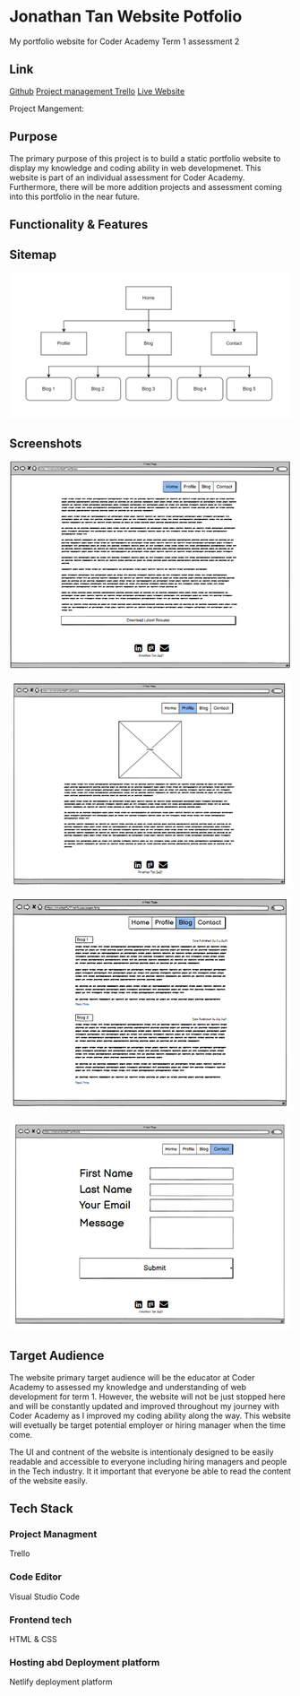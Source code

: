 # Jonathan Tan Website Potfolio
My portfolio website for Coder Academy Term 1 assessment 2

## Link ##
[Github](https://github.com/jonathan5057/JonathanTan_T1A2)
[Project management Trello](https://trello.com/invite/b/98kUoLsj/0e617162f9d5bfbd218f5d0d71cea328/jonathantant1a2)
[Live Website](https://jonathantan5057.netlify.app/index.html)

Project Mangement:

## Purpose ##
The primary purpose of this project is to build a static portfolio website to display my knowledge and coding ability in web developmenet. This website is part of an individual assessment for Coder Academy. Furthermore, there will be more addition projects and assessment coming into this portfolio in the near future.

## Functionality & Features


## Sitemap
![Alt text](https://github.com/jonathan5057/JonathanTan_T1A2/blob/main/docs/Sitemap.PNG "Sitemap")

## Screenshots
![Alt text](https://github.com/jonathan5057/JonathanTan_T1A2/blob/main/docs/Wireframe-Desktop-Home.PNG "Wireframe Home Page")

![Alt text](https://github.com/jonathan5057/JonathanTan_T1A2/blob/main/docs/Wireframe-Desktop-Profile.PNG "Wireframe Profile Page")

![Alt text](https://github.com/jonathan5057/JonathanTan_T1A2/blob/main/docs/Wireframe-Desktop-Blog.PNG "Wireframe Blog Page")

![Alt text](https://github.com/jonathan5057/JonathanTan_T1A2/blob/main/docs/Wireframe-Desktop-Contact.PNG "Wireframe Contact Page")

## Target Audience
The website primary target audience will be the educator at Coder Academy to assessed my knowledge and understanding of web development for term 1. However, the website will not be just stopped here and will be constantly updated and improved throughout my journey with Coder Academy as I improved my coding ability along the way. This website will evetually be target potential employer or hiring manager when the time come. 

The UI and contnent of the website is intentionaly designed to be easily readable and accessible to everyone including hiring managers and people in the Tech industry. It it important that everyone be able to read the content of the website easily.

## Tech Stack

### Project Managment
Trello

### Code Editor
Visual Studio Code

### Frontend tech
HTML & CSS

### Hosting abd Deployment platform
Netlify deployment platform
